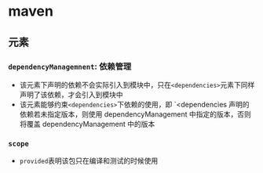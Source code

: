 # maven


## 元素

### `dependencyManagemnent`: 依赖管理
+ 该元素下声明的依赖不会实际引入到模块中，只在`<dependencies>`元素下同样声明了该依赖，才会引入到模块中
+ 该元素能够约束`<dependencies>`下依赖的使用，即 `<dependencies 声明的依赖若未指定版本，则使用 dependencyManagement 中指定的版本，否则将覆盖 dependencyManagement 中的版本

### `scope`
+ `provided`表明该包只在编译和测试的时候使用